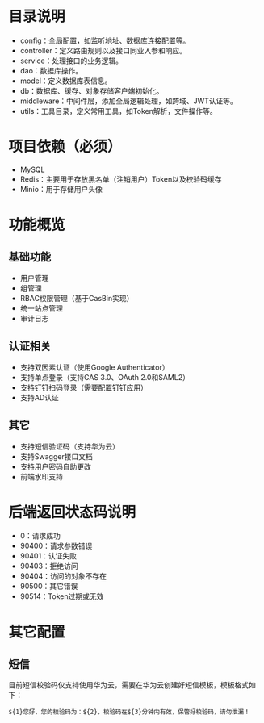 # 目录说明
* config：全局配置，如监听地址、数据库连接配置等。
* controller：定义路由规则以及接口同业入参和响应。
* service：处理接口的业务逻辑。
* dao：数据库操作。
* model：定义数据库表信息。
* db：数据库、缓存、对象存储客户端初始化。
* middleware：中间件层，添加全局逻辑处理，如跨域、JWT认证等。
* utils：工具目录，定义常用工具，如Token解析，文件操作等。
# 项目依赖（必须）
* MySQL
* Redis：主要用于存放黑名单（注销用户）Token以及校验码缓存
* Minio：用于存储用户头像
# 功能概览
## 基础功能
* 用户管理
* 组管理
* RBAC权限管理（基于CasBin实现）
* 统一站点管理
* 审计日志
## 认证相关
* 支持双因素认证（使用Google Authenticator）
* 支持单点登录（支持CAS 3.0、OAuth 2.0和SAML2）
* 支持钉钉扫码登录（需要配置钉钉应用）
* 支持AD认证
## 其它
* 支持短信验证码（支持华为云）
* 支持Swagger接口文档
* 支持用户密码自助更改
* 前端水印支持
# 后端返回状态码说明
* 0：请求成功
* 90400：请求参数错误
* 90401：认证失败
* 90403：拒绝访问
* 90404：访问的对象不存在
* 90500：其它错误
* 90514：Token过期或无效
# 其它配置
## 短信
目前短信校验码仅支持使用华为云，需要在华为云创建好短信模板，模板格式如下：
```
${1}您好，您的校验码为：${2}，校验码在${3}分钟内有效，保管好校验码，请勿泄漏！
```
